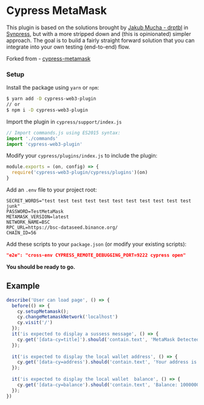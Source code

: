 # Cypress MetaMask

This plugin is based on the solutions brought by [Jakub Mucha - drptbl](https://github.com/drptbl) in [Synpress](https://github.com/Synthetixio/synpress), but with a more stripped down and (this is opinionated) simpler approach. The goal is to build a fairly straight forward solution that you can integrate into your own testing (end-to-end) flow.

Forked from - [cypress-metamask](https://github.com/CraftAcademyLabs/cypress-metamask)

### Setup
Install the package using `yarn` or `npm`:

```bash
$ yarn add -D cypress-web3-plugin
// or 
$ npm i -D cypress-web3-plugin
```

Import the plugin in `cypress/support/index.js` 

```js
// Import commands.js using ES2015 syntax:
import './commands'
import 'cypress-web3-plugin'
```

Modify your `cypress/plugins/index.js` to include the plugin:

```js
module.exports = (on, config) => {
  require('cypress-web3-plugin/cypress/plugins')(on)
}
```

Add an `.env` file to your project root:

```
SECRET_WORDS="test test test test test test test test test test test junk"
PASSWORD=TestMetaMask
METAMASK_VERSION=latest 
NETWORK_NAME=BSC 
RPC_URL=https://bsc-dataseed.binance.org/
CHAIN_ID=56
```

Add these scripts to your `package.json` (or modify your existing scripts): 

```json
"e2e": "cross-env CYPRESS_REMOTE_DEBUGGING_PORT=9222 cypress open"
```

**You should be ready to go.** 

## Example

```js
describe('User can load page', () => {
  before(() => {
    cy.setupMetamask();
    cy.changeMetamaskNetwork('localhost')
    cy.visit('/')
  });
  it('is expected to display a sussess message', () => {
    cy.get('[data-cy=title]').should('contain.text', 'MetaMask Detected')
  });
  
  it('is expected to display the local wallet address', () => {
    cy.get('[data-cy=address').should('contain.text', 'Your address is: 0xf39fd6e51aad88f6f4ce6ab8827279cfffb92266')
  });
  
  it('is expected to display the local wallet  balance', () => {
    cy.get('[data-cy=balance').should('contain.text', 'Balance: 10000000000000000000000')
  });
})
```



